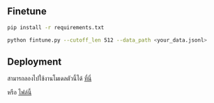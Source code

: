 ## Finetune
```bash
pip install -r requirements.txt
```
```bash
python fintune.py --cutoff_len 512 --data_path <your_data.jsonl>
```
## Deployment 

สามารถลองไปใช้งานโมเดลตัวนี้ได้ [ที่นี่](https://colab.research.google.com/github/ohmreborn/conversation-generation-AIB2023/blob/main/llama-7b-hf/deployment.ipynb)

หรือ [ไฟล์นี้](https://github.com/ohmreborn/question-generation-AIB2023/blob/main/llama-7b-hf/deployment.ipynb)
